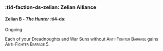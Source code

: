 ### :ti4-faction-ds-zelian: **Zelian Alliance**

####  Zelian B - _The Hunter_ :ti4-ds:

Ongoing

Each of your Dreadnoughts and War Suns without <span style="font-variant:small-caps;">Anti-Fighter Barrage</span> gains <span style="font-variant:small-caps;">Anti-Fighter Barrage</span> 5.
